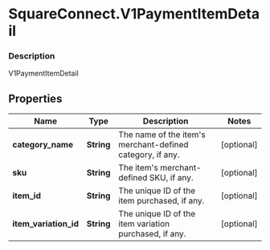 # SquareConnect.V1PaymentItemDetail

### Description

V1PaymentItemDetail

## Properties
Name | Type | Description | Notes
------------ | ------------- | ------------- | -------------
**category_name** | **String** | The name of the item&#39;s merchant-defined category, if any. | [optional] 
**sku** | **String** |  The item&#39;s merchant-defined SKU, if any. | [optional] 
**item_id** | **String** | The unique ID of the item purchased, if any. | [optional] 
**item_variation_id** | **String** | The unique ID of the item variation purchased, if any. | [optional] 


